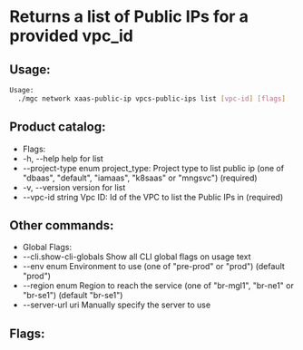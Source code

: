 # Returns a list of Public IPs for a provided vpc_id

## Usage:
```bash
Usage:
  ./mgc network xaas-public-ip vpcs-public-ips list [vpc-id] [flags]
```

## Product catalog:
- Flags:
- -h, --help                help for list
- --project-type enum   project_type: Project type to list public ip (one of "dbaas", "default", "iamaas", "k8saas" or "mngsvc") (required)
- -v, --version             version for list
- --vpc-id string       Vpc ID: Id of the VPC to list the Public IPs in (required)

## Other commands:
- Global Flags:
- --cli.show-cli-globals   Show all CLI global flags on usage text
- --env enum               Environment to use (one of "pre-prod" or "prod") (default "prod")
- --region enum            Region to reach the service (one of "br-mgl1", "br-ne1" or "br-se1") (default "br-se1")
- --server-url uri         Manually specify the server to use

## Flags:
```bash

```

